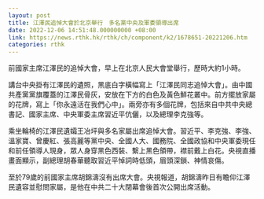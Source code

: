 ```yaml
---
layout: post
title: 江澤民追悼大會於北京舉行　多名黨中央及軍委領導出席
date: 2022-12-06 14:51:48.000000000 +08:00
link: https://news.rthk.hk/rthk/ch/component/k2/1678651-20221206.htm
categories: rthk
---
```


前國家主席江澤民的追悼大會，早上在北京人民大會堂舉行，歷時大約1小時。

講台中央掛有江澤民的遺照，黑底白字橫幅寫上「江澤民同志追悼大會」。由中國共產黨黨旗覆蓋的江澤民骨灰，安放在下方的白色及黃色鮮花叢中。前方擺放家屬的花牌，寫上「你永遠活在我們心中」。兩旁亦有多個花牌，包括來自中共中央總書記、國家主席、中央軍委主席習近平伉儷，以及總理李克強等。

乘坐輪椅的江澤民遺孀王冶坪與多名家屬出席追悼大會。習近平、李克強、李強、溫家寶、曾慶紅、張高麗等黨中央、全國人大、國務院、全國政協和中央軍委現任和前任領導人現身，眾人身穿黑色西裝、繫上黑色領帶，襟前戴上白花。央視直播畫面顯示，副總理胡春華聽取習近平悼詞時低頭，眉頭深鎖、神情哀傷。

至於79歲的前國家主席胡錦濤沒有出席大會。央視報道，胡錦濤昨日有瞻仰江澤民遺容並慰問家屬，是他在中共二十大閉幕會後首次公開出席活動。
